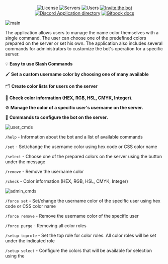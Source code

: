 <div align="center">

![License](https://img.shields.io/github/license/kaaroll99/HueTweaker.svg?style=for-the-badge&logo=unlicense&logoColor=white)
![Servers](https://img.shields.io/badge/dynamic/json?url=https://discordbotlist.com/api/v1/bots/1209187999934578738&query=$.stats.guilds&style=for-the-badge&label=servers&color=5865F2&logo=serverless&logoColor=white)
![Users](https://img.shields.io/badge/dynamic/json?url=https://discordbotlist.com/api/v1/bots/1209187999934578738&query=$.stats.users&style=for-the-badge&label=users&color=5865F2&logo=cilium&logoColor=white)
[![Invite the bot](https://img.shields.io/badge/Invite_the_bot-FE5F50?style=for-the-badge)](https://discord.com/api/oauth2/authorize?client_id=1209187999934578738&permissions=1099981745184&scope=bot)
[![Discord Application directory](https://img.shields.io/badge/Discord_App_directory-2b2d31?style=for-the-badge&logo=discord&logoColor=white)](https://discord.com/application-directory/1209187999934578738)
[![Gitbook docs](https://img.shields.io/badge/Gitbook_docs-BBDDE5?style=for-the-badge&logo=gitbook&logoColor=black)](https://huetweaker.gitbook.io/docs/)
</div>

![main](https://i.imgur.com/tiT3UZU.png)

The application allows users to manage the name color themselves with a single command. The user can choose one of the predefined colors prepared on the server or set his own. The application also includes several commands for administrators to customize the bot's operation for a specific server.

💡 **Easy to use Slash Commands**

🖌️ **Set a custom username color by choosing one of many available**

🗂️ **Create color lists for users on the server**

🔎 **Check color information (HEX, RGB, HSL, CMYK, Integer).**

⚙️ **Manage the color of a specific user's username on the server.**

💫 **Commands to configure the bot on the server.**

![user_cmds](https://i.imgur.com/OCvLYDj.png)

`/help` - Information about the bot and a list of available commands

`/set` - Set/change the username color using hex code or CSS color name

`/select` - Choose one of the prepared colors on the server using the button under the message

`/remove` - Remove the username color

`/check` - Color information (HEX, RGB, HSL, CMYK, Integer)

![admin_cmds](https://i.imgur.com/qRIeqY9.png)

`/force set` - Set/change the username color of the specific user using hex code or CSS color name

`/force remove` - Remove the username color of the specific user

`/force purge` - Removing all color roles

`/setup toprole` - Set the top role for color roles. All color roles will be set under the indicated role

`/setup select` - Configure the colors that will be available for selection using the 